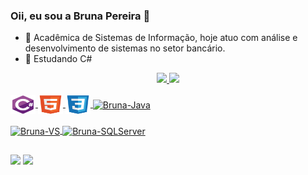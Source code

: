 ### Oii, eu sou a Bruna Pereira 👋

- 🔭 Acadêmica de Sistemas de Informação, hoje atuo com análise e desenvolvimento de sistemas no setor bancário.
- 🌱 Estudando C#


<div align="center">
  <a href="https://github.com/brunacpereira">
  <img height="120em" src="https://github-readme-stats.vercel.app/api?username=brunacpereira&show_icons=true&theme=dracula&include_all_commits=true&count_private=true"/>
  <img height="120em" src="https://github-readme-stats.vercel.app/api/top-langs/?username=brunacpereira&layout=compact&langs_count=7&theme=dracula"/>
</div>

<div style="display: inline_block"><br>
  <img align="center" alt="Bruna-Csharp" height="30" width="40" src="https://raw.githubusercontent.com/devicons/devicon/master/icons/csharp/csharp-original.svg">
  <img align="center" alt="Bruna-HTML" height="30" width="40" src="https://raw.githubusercontent.com/devicons/devicon/master/icons/html5/html5-original.svg">
  <img align="center" alt="Bruna-CSS" height="30" width="40" src="https://raw.githubusercontent.com/devicons/devicon/master/icons/css3/css3-original.svg">
  <img align="center" alt="Bruna-Java" height="30" width="40" src="https://cdn.jsdelivr.net/gh/devicons/devicon/icons/java/java-original-wordmark.svg" />
</div>

<div style="display: inline_block"><br>
 <img align="center" alt="Bruna-VS" height="30" width="40" src="https://cdn.jsdelivr.net/gh/devicons/devicon/icons/visualstudio/visualstudio-plain.svg" />
 <img align="center" alt="Bruna-SQLServer" height="30" width="40" src="https://cdn.jsdelivr.net/gh/devicons/devicon/icons/microsoftsqlserver/microsoftsqlserver-plain-wordmark.svg" />
</div>
  
  ##

<div> 
  <a href = "mailto:brunacristinpereira@gmail.com"><img src="https://img.shields.io/badge/-Gmail-%23333?style=for-the-badge&logo=gmail&logoColor=white" target="_blank"></a>
  <a href="https://www.linkedin.com/in/pereira-bruna" target="_blank"><img src="https://img.shields.io/badge/-LinkedIn-%230077B5?style=for-the-badge&logo=linkedin&logoColor=white" target="_blank"></a> 
  
  </div>
 

